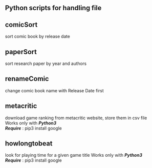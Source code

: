 ## Python scripts for handling file

<h2>comicSort</h2> 
<p>sort comic book by release date</p>

<h2>paperSort</h2>
<p>sort research paper by year and authors</p>

<h2>renameComic</h2>
<p>change comic book name with Release Date first<p>

<h2>metacritic</h2>
<p>
download game ranking from metacritic website, store them in csv file<br/>
Works only with <em><strong>Python3</strong></em><br/>
<em><strong>Require</strong></em> : pip3 install google
</p>
	
<h2>howlongtobeat</h2>
<p>
look for playing time for a given game title
Works only with <em><strong>Python3</strong></em><br/>
<em><strong>Require</strong></em> : pip3 install google
</p>
